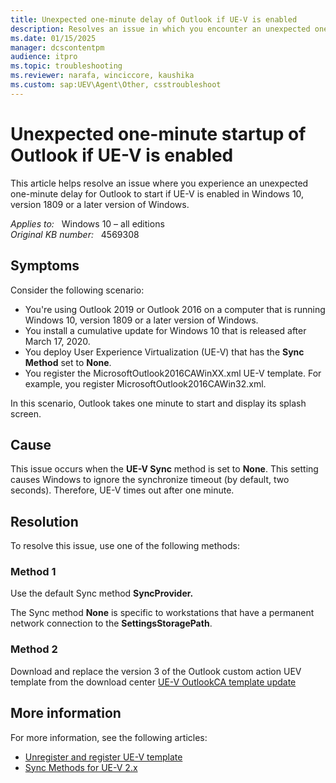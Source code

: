 ```yaml
---
title: Unexpected one-minute delay of Outlook if UE-V is enabled
description: Resolves an issue in which you encounter an unexpected one-minute delay for Outlook to start if UE-V is enabled in Windows 10, version 1809 or a later version of Windows.
ms.date: 01/15/2025
manager: dcscontentpm
audience: itpro
ms.topic: troubleshooting
ms.reviewer: narafa, winciccore, kaushika
ms.custom: sap:UEV\Agent\Other, csstroubleshoot
---
```

# Unexpected one-minute startup of Outlook if UE-V is enabled

This article helps resolve an issue where you experience an unexpected one-minute delay for Outlook to start if UE-V is enabled in Windows 10, version 1809 or a later version of Windows.

_Applies to:_ &nbsp; Windows 10 – all editions  
_Original KB number:_ &nbsp; 4569308

## Symptoms

Consider the following scenario:

- You're using Outlook 2019 or Outlook 2016 on a computer that is running Windows 10, version 1809 or a later version of Windows.
- You install a cumulative update for Windows 10 that is released after March 17, 2020.
- You deploy User Experience Virtualization (UE-V) that has the **Sync Method** set to **None**.
- You register the MicrosoftOutlook2016CAWinXX.xml UE-V template. For example, you register MicrosoftOutlook2016CAWin32.xml.

In this scenario, Outlook takes one minute to start and display its splash screen.

## Cause

This issue occurs when the **UE-V Sync** method is set to **None**. This setting causes Windows to ignore the synchronize timeout (by default, two seconds). Therefore, UE-V times out after one minute.

## Resolution

To resolve this issue, use one of the following methods:

### Method 1

Use the default Sync method **SyncProvider.**  

The Sync method **None** is specific to workstations that have a permanent network connection to the **SettingsStoragePath**.

### Method 2

Download and replace the version 3 of the Outlook custom action UEV template from the download center [UE-V OutlookCA template update](https://www.microsoft.com/download/details.aspx?id=102259)

## More information

For more information, see the following articles:  

- [Unregister and register UE-V template](/powershell/module/uev/?view=win10-ps&preserve-view=true )  
- [Sync Methods for UE-V 2.x](/microsoft-desktop-optimization-pack/uev-v2/sync-methods-for-ue-v-2x-both-uevv2)  
